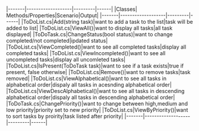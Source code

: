 
|-------|-------------------|---------|------|
|Classes| Methods/Properties|Scenario|Output|
|-------|-------------------|---------|------|
|ToDoList.cs|Add(string task)|want to add a task to the list|task will be added to list|
|ToDoList.cs|ViewAll()|want to display all tasks|all task displayed|
|ToDoTask.cs|ChangeStatus(bool status)|want to change completed/not completed|ipdated status|
|ToDoList.cs|ViewCompleted()|want to see all completed tasks|display all completed tasks|
|ToDoList.cs|ViewIncompleted()|want to see all uncompleted tasks|display all uncomleted tasks|
|ToDoList.cs|IsPresent(ToDoTask task)|want to see if a task exists|true if present, false otherwise|
|ToDoList.cs|Remove()|want to remove tasks|task removed|
|ToDoList.cs|ViewAlphabetical()|want to see all tasks in alphabetical order|dispaly all tasks in acesnding alphabetical order|
|ToDoList.cs|ViewDescAlphabetical()|want to see all tasks in descending alphabetical order|dispaly all tasks in descending alphabetical order|
|ToDoTask.cs|ChangePriority()|want to change between high,medium and low priority|priority set to new priority|
|ToDoList.cs|ViewByPriority()|want to sort tasks by proirity|task listed after priority|
|-------|-------------------|---------|------|